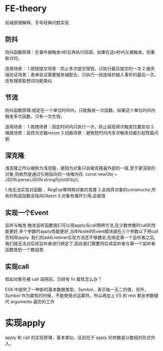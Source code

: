 # FE-theory
前端原理解释，手写经典问题实现

## 防抖
防抖函数原理：在事件被触发n秒后再执行回调，如果在这n秒内又被触发，则重新计时。

适用场景：
1.按钮提交场景：防止多次提交按钮，只执行最后提交的一次
2.服务端验证场景：表单验证需要服务端配合，只执行一段连续的输入事件的最后一次，还有搜索联想词功能类似

## 节流
防抖函数原理:规定在一个单位时间内，只能触发一次函数。如果这个单位时间内触发多次函数，只有一次生效。

适用场景：
1.拖拽场景：固定时间内只执行一次，防止超高频次触发位置变动
2.缩放场景：监控浏览器resize
3.动画场景：避免短时间内多次触发动画引起性能问题

## 深克隆
浅克隆之所以被称为浅克隆，是因为对象只会被克隆最外部的一层,至于更深层的对象,则依然是通过引用指向同一块堆内存.
const newObj = JSON.parse(JSON.stringify(oldObj));

1.他无法实现对函数 、RegExp等特殊对象的克隆
2.会抛弃对象的constructor,所有的构造函数会指向Object
3.对象有循环引用,会报错


## 实现一个Event
监听与触发
触发监听函数我们可以用apply与call两种方法,在少数参数时call的性能更好,多个参数时apply性能更好,当年Node的Event模块就在三个参数以下用call否则用apply.
我们的addListener实现方法还不够健全,在绑定第一个监听者之后,我们就无法对后续监听者进行绑定了,因此我们需要将后续监听者与第一个监听者函数放到一个数组里.

## 实现call
假如对象在被 call 调用前，已经有 fn 属性怎么办？

ES6 中提供了一种新的基本数据类型，Symbol，表示独一无二的值，另外，Symbol 作为属性的时候，不能使用点运算符。所以再加上 ES 的 rest 剩余参数替代 arguments 遍历的工作

# 实现apply
apply 和 call 的实现原理，基本类似，区别在于 apply 的参数是以数组的形式传入。

